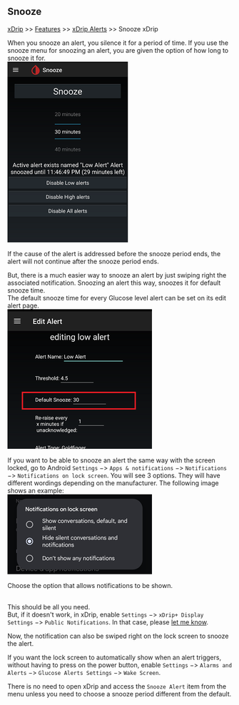 ## Snooze  
[xDrip](../README.md) >> [Features](./Features_page.md) >> [xDrip Alerts](./Alerts_page.md) >> Snooze xDrip  
  
When you snooze an alert, you silence it for a period of time.  If you use the snooze menu for snoozing an alert, you are given the option of how long to snooze it for.  
![](./Alerts/images/SnoozeFor.png)  
  
If the cause of the alert is addressed before the snooze period ends, the alert will not continue after the snooze period ends.  
  
But, there is a much easier way to snooze an alert by just swiping right the associated notification.  Snoozing an alert this way, snoozes it for default snooze time.  
The default snooze time for every Glucose level alert can be set on its edit alert page.  
![](./Alerts/images/GLA_DefaultSnooze.png)  
  
If you want to be able to snooze an alert the same way with the screen locked, go to Android `Settings` &#8722;> `Apps & notifications` &#8722;> `Notifications` &#8722;> `Notifications on lock screen`.  You will see 3 options.  They will have different wordings depending on the manufacturer.  The following image shows an example:  
![](./Alerts/images/NotifOnLockScreen.png)  
  
Choose the option that allows notifications to be shown.  
<br/>  
  
This should be all you need.  
But, if it doesn't work, in xDrip, enable `Settings` &#8722;> `xDrip+ Display Settings` &#8722;> `Public Notifications`.  In that case, please [let me know](./Contact.md).  
  
Now, the notification can also be swiped right on the lock screen to snooze the alert.  
  
If you want the lock screen to automatically show when an alert triggers, without having to press on the power button, enable `Settings` &#8722;> `Alarms and Alerts` &#8722;> `Glucose Alerts Settings` &#8722;> `Wake Screen`.  
  
There is no need to open xDrip and access the `Snooze Alert` item from the menu unless you need to choose a snooze period different from the default.  
  
